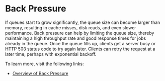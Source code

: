 # Back Pressure

If queues start to grow significantly, the queue size can become larger than memory, resulting in cache misses, disk reads, and even slower performance. Back pressure can help by limiting the queue size, thereby maintaining a high throughput rate and good response times for jobs already in the queue. Once the queue fills up, clients get a server busy or HTTP 503 status code to try again later. Clients can retry the request at a later time, perhaps with exponential backoff.

To learn more, visit the following links:

- [Overview of Back Pressure](https://github.com/donnemartin/system-design-primer#back%20pressure)